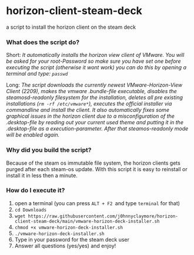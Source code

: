 # horizon-client-steam-deck
a script to install the horizon client on the steam deck 

### What does the script do?

Short: _It automatically installs the horizon view client of VMware. You will be asked for your root-Password so make sure you have set one before executing the script (otherwise it wont work) you can do this by opening a terminal and type: `passwd`_

Long: _The script downloads the currently newest VMware-Horizon-View Client (2209), makes the vmware .bundle-file executable, disables the steamosd-readonly filesystem for the installation, deletes all pre existing installations (`rm -rf /etc/vmware*`), executes the official installer via commandline and install the client. It also automatically fixes some graphical issues in the horizon client due to a misconfiguration of the .desktop-file by reading out your current used theme and putting it in the .desktop-file as a execution-parameter. After that steamos-readonly mode will be enabled again._

### Why did you build the script?

Because of the steam os immutable file system, the horizon clients gets purged after each steam-os update. With this script it is easy to reinstall or install it in less then a minute.

### How do I execute it?

1. open a terminal (you can press `ALT + F2 `and type `terminal` for that)
2. `cd Downloads`
3. `wget https://raw.githubusercontent.com/j0hnnyclaymore/horizon-client-steam-deck/main/vmware-horizon-deck-installer.sh`
4. `chmod +x vmware-horizon-deck-installer.sh`
5. `./vmware-horizon-deck-installer.sh`
6. Type in your password for the steam deck user
7. Answer all questions (yes/yes) and enjoy!
